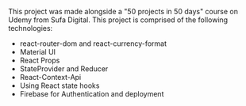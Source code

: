 This project was made alongside a "50 projects in 50 days" course on Udemy from Sufa Digital. This project is comprised of the following technologies: 
- react-router-dom and react-currency-format
- Material UI
- React Props
- StateProvider and Reducer
- React-Context-Api
- Using React state hooks
- Firebase for Authentication and deployment